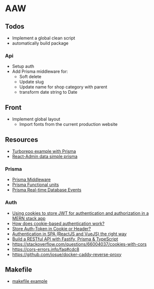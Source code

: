 # AAW

## Todos

- Implement a global clean script
- automatically build package

### Api

- Setup auth
- Add Prisma middleware for:
  - Soft delete
  - Update slug
  - Update name for shop category with parent
  - transform date string to Date

## Front

- Implement global layout
  - Import fonts from the current production website

## Resources

- [Turborepo example with Prisma](https://github.com/vercel/turbo/tree/main/examples/with-prisma)
- [React-Admin data simple prisma](https://github.com/codeledge/ra-data-simple-prisma/tree/main/packages/ra-data-simple-prisma)

### Prisma

- [Prisma Middleware](https://www.prisma.io/docs/concepts/components/prisma-client/middleware)
- [Prisma Functional units](https://www.prisma.io/dataguide/datamodeling/functional-units)
- [Prisma Real-time Database Events](https://github.com/prisma/prisma/issues/905)

### Auth

- [Using cookies to store JWT for authentication and authorization in a MERN stack app](https://medium.com/@zahedialfurquan20/using-cookies-to-store-jwt-for-authentication-and-authorization-in-a-mern-stack-app-a58d7a5d6b6e)
- [How does cookie-based authentication work?](https://stackoverflow.com/questions/17769011/how-does-cookie-based-authentication-work)
- [Store Auth-Token in Cookie or Header?](https://security.stackexchange.com/questions/180357/store-auth-token-in-cookie-or-header)
- [Authentication in SPA (ReactJS and VueJS) the right way](https://jcbaey.com/authentication-in-spa-reactjs-and-vuejs-the-right-way/)
- [Build a RESTful API with Fastify, Prisma & TypeScript](https://www.youtube.com/watch?app=desktop&v=LMoMHP44-xM)
- https://stackoverflow.com/questions/66004037/cookies-with-cors
- https://cors-errors.info/faq#cdc8
- https://github.com/josue/docker-caddy-reverse-proxy

## Makefile

- [makefile example](https://gitlab.com/freereads/freereads/-/blob/main/Makefile)
